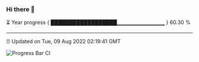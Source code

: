 ### Hi there 👋

⏳ Year progress { ██████████████████▁▁▁▁▁▁▁▁▁▁▁▁ } 60.30 %

---

⏰ Updated on Tue, 09 Aug 2022 02:19:41 GMT

![Progress Bar CI](https://github.com/ZhaoGui/ZhaoGui/workflows/Progress%20Bar%20CI/badge.svg)
